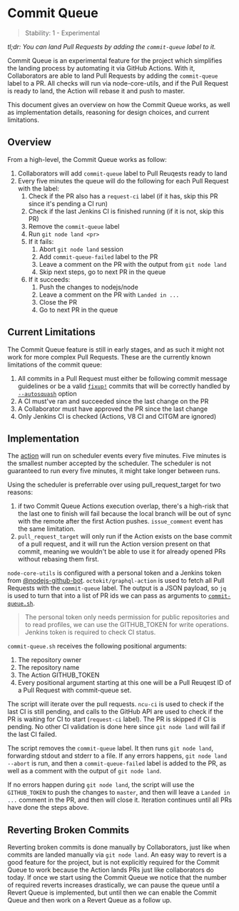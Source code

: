 # Commit Queue

> Stability: 1 - Experimental

*tl;dr: You can land Pull Requests by adding the `commit-queue` label to it.*

Commit Queue is an experimental feature for the project which simplifies the
landing process by automating it via GitHub Actions. With it, Collaborators are
able to land Pull Requests by adding the `commit-queue` label to a PR. All
checks will run via node-core-utils, and if the Pull Request is ready to land,
the Action will rebase it and push to master.

This document gives an overview on how the Commit Queue works, as well as
implementation details, reasoning for design choices, and current limitations.

## Overview

From a high-level, the Commit Queue works as follow:

1. Collaborators will add `commit-queue` label to Pull Reuqests ready to land
2. Every five minutes the queue will do the following for each Pull Request
   with the label:
   1. Check if the PR also has a `request-ci` label (if it has, skip this PR
      since it's pending a CI run)
   2. Check if the last Jenkins CI is finished running (if it is not, skip this
      PR)
   3. Remove the `commit-queue` label
   4. Run `git node land <pr>`
   5. If it fails:
      1. Abort `git node land` session
      2. Add `commit-queue-failed` label to the PR
      3. Leave a comment on the PR with the output from `git node land`
      4. Skip next steps, go to next PR in the queue
   6. If it succeeds:
      1. Push the changes to nodejs/node
      2. Leave a comment on the PR with `Landed in ...`
      3. Close the PR
      4. Go to next PR in the queue

## Current Limitations

The Commit Queue feature is still in early stages, and as such it might not
work for more complex Pull Requests. These are the currently known limitations
of the commit queue:

1. All commits in a Pull Request must either be following commit message
   guidelines or be a valid [`fixup!`](https://git-scm.com/docs/git-commit#Documentation/git-commit.txt---fixupltcommitgt)
   commits that will be correctly handled by [`--autosquash`](https://git-scm.com/docs/git-rebase#Documentation/git-rebase.txt---autosquash)
   option
2. A CI must've ran and succeeded since the last change on the PR
3. A Collaborator must have approved the PR since the last change
4. Only Jenkins CI is checked (Actions, V8 CI and CITGM are ignored)

## Implementation

The [action](../../.github/workflows/commit-queue.yml) will run on scheduler
events every five minutes. Five minutes is the smallest number accepted by
the scheduler. The scheduler is not guaranteed to run every five minutes, it
might take longer between runs.

Using the scheduler is preferrable over using pull_request_target for two
reasons:

1. if two Commit Queue Actions execution overlap, there's a high-risk that
   the last one to finish will fail because the local branch will be out of
   sync with the remote after the first Action pushes. `issue_comment` event
   has the same limitation.
2. `pull_request_target` will only run if the Action exists on the base commit
    of a pull request, and it will run the Action version present on that
    commit, meaning we wouldn't be able to use it for already opened PRs
    without rebasing them first.

`node-core-utils` is configured with a personal token and
a Jenkins token from
[@nodejs-github-bot](https://github.com/nodejs/github-bot).
`octokit/graphql-action` is used to fetch all Pull Requests with the
`commit-queue` label. The output is a JSON payload, so `jq` is used to turn
that into a list of PR ids we can pass as arguments to
[`commit-queue.sh`](../../tools/actions/commit-queue.sh).

> The personal token only needs permission for public repositories and to read
> profiles, we can use the GITHUB_TOKEN for write operations. Jenkins token is
> required to check CI status.

`commit-queue.sh` receives the following positional arguments:

1. The repository owner
2. The repository name
3. The Action GITHUB_TOKEN
4. Every positional argument starting at this one will be a Pull Reuqest ID of
    a Pull Request with commit-queue set.

The script will iterate over the pull requests. `ncu-ci` is used to check if
the last CI is still pending, and calls to the GitHub API are used to check if
the PR is waiting for CI to start (`request-ci` label). The PR is skipped if CI
is pending. No other CI validation is done here since `git node land` will fail
if the last CI failed.

The script removes the `commit-queue` label. It then runs `git node land`,
forwarding stdout and stderr to a file. If any errors happens,
`git node land --abort` is run, and then a `commit-queue-failed` label is added
to the PR, as well as a comment with the output of `git node land`.

If no errors happen during `git node land`, the script will use the
`GITHUB_TOKEN` to push the changes to `master`, and then will leave a
`Landed in ...` comment in the PR, and then will close it. Iteration continues
until all PRs have done the steps above.

## Reverting Broken Commits

Reverting broken commits is done manually by Collaborators, just like when
commits are landed manually via `git node land`. An easy way to revert is a
good feature for the project, but is not explicitly required for the Commit
Queue to work because the Action lands PRs just like collaborators do today. If
once we start using the Commit Queue we notice that the number of required
reverts increases drastically, we can pause the queue until a Revert Queue is
implemented, but until then we can enable the Commit Queue and then work on a
Revert Queue as a follow up.
